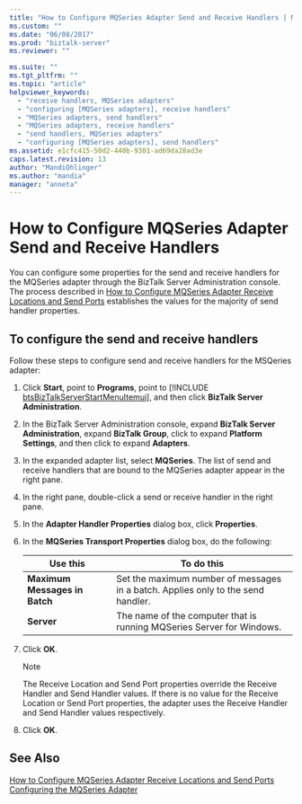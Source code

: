 ```yaml
---
title: "How to Configure MQSeries Adapter Send and Receive Handlers | Microsoft Docs"
ms.custom: ""
ms.date: "06/08/2017"
ms.prod: "biztalk-server"
ms.reviewer: ""

ms.suite: ""
ms.tgt_pltfrm: ""
ms.topic: "article"
helpviewer_keywords: 
  - "receive handlers, MQSeries adapters"
  - "configuring [MQSeries adapters], receive handlers"
  - "MQSeries adapters, send handlers"
  - "MQSeries adapters, receive handlers"
  - "send handlers, MQSeries adapters"
  - "configuring [MQSeries adapters], send handlers"
ms.assetid: e1cfc415-50d2-440b-9301-ad69da28ad3e
caps.latest.revision: 13
author: "MandiOhlinger"
ms.author: "mandia"
manager: "anneta"
---
```

# How to Configure MQSeries Adapter Send and Receive Handlers
You can configure some properties for the send and receive handlers for the MQSeries adapter through the BizTalk Server Administration console. The process described in [How to Configure MQSeries Adapter Receive Locations and Send Ports](../core/how-to-configure-mqseries-adapter-receive-locations-and-send-ports.md) establishes the values for the majority of send handler properties.  

## To configure the send and receive handlers  
 Follow these steps to configure send and receive handlers for the MSQeries adapter:  

1. Click <strong>Start</strong>, point to <strong>Programs</strong>, point to [!INCLUDE [btsBizTalkServerStartMenuItemui](../includes/btsbiztalkserverstartmenuitemui-md.md)], and then click <strong>BizTalk Server Administration</strong>.  

2. In the BizTalk Server Administration console, expand **BizTalk Server Administration**, expand **BizTalk Group**, click to expand **Platform Settings**, and then click to expand **Adapters**.  

3. In the expanded adapter list, select **MQSeries**. The list of send and receive handlers that are bound to the MQSeries adapter appear in the right pane.  

4. In the right pane, double-click a send or receive handler in the right pane.  

5. In the **Adapter Handler Properties** dialog box, click **Properties**.  

6. In the **MQSeries Transport Properties** dialog box, do the following:  


   |                  Use this                  |                                    To do this                                    |
   |--------------------------------------------|----------------------------------------------------------------------------------|
   | <strong>Maximum Messages in Batch</strong> | Set the maximum number of messages in a batch. Applies only to the send handler. |
   |          <strong>Server</strong>           |      The name of the computer that is running MQSeries Server for Windows.       |


7. Click **OK**.  

   > [!NOTE]
   >  The Receive Location and Send Port properties override the Receive Handler and Send Handler values. If there is no value for the Receive Location or Send Port properties, the adapter uses the Receive Handler and Send Handler values respectively.  

8. Click **OK**.  

## See Also  
 [How to Configure MQSeries Adapter Receive Locations and Send Ports](../core/how-to-configure-mqseries-adapter-receive-locations-and-send-ports.md)   
 [Configuring the MQSeries Adapter](../core/configuring-the-mqseries-adapter.md)